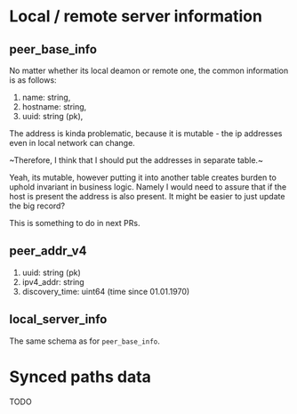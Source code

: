 # Local / remote server information

## peer_base_info

No matter whether its local deamon or remote one, the common information is as follows:

1. name: string,
2. hostname: string,
3. uuid: string (pk),

The address is kinda problematic, because it is mutable - the ip addresses even in local network can change.

~Therefore, I think that I should put the addresses in separate table.~

Yeah, its mutable, however putting it into another table creates burden to uphold invariant in business logic.
Namely I would need to assure that if the host is present the address is also present.
It might be easier to just update the big record?

This is something to do in next PRs.

## peer_addr_v4

1. uuid: string (pk)
2. ipv4_addr: string
3. discovery_time: uint64 (time since 01.01.1970)

## local_server_info

The same schema as for `peer_base_info`.

# Synced paths data

TODO
